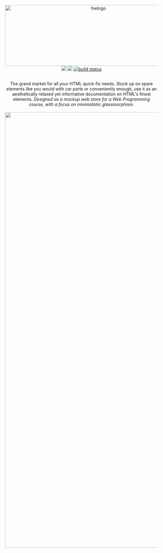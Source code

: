 <div align="center">
  <a href="https://github.com/pocketrice/GamblersDelight">
      <img src="https://github.com/PocketRice/HyperWares/assets/79682953/7659838c-5c9e-4fc6-8645-04b43e5b6a42" alt="hwlogo" height=200 width=600>
  </a>
</div>
  <div align="center">
<a href="https://github.com/pocketrice/GamblersDelight/graphs/contributors" alt="Contributors">
        <img src="https://img.shields.io/github/contributors/pocketrice/GamblersDelight" /></a>
<a href="https://github.com/pocketrice/GamblersDelight/pulse" alt="Activity">
        <img src="https://img.shields.io/github/commit-activity/m/pocketrice/GamblersDelight" /></a>
    <a href="https://circleci.com/gh/pocketrice/GamblersDelight/tree/master">
        <img src="https://img.shields.io/circleci/project/github/pocketrice/GamblersDelight/master" alt="build status"></a>
</div>

<p align="center">
  <br>
The grand market for all your HTML quick-fix needs. Stock up on spare elements like you would with car parts or conveniently enough, use it as an aesthetically relaxed yet informative documentation on HTML's finest elements. <em>Designed as a mockup web store for a Web Programming course, with a focus on minimalistic glassmorphism.</em>
  <br><br>
<img width="1432" alt="Screenshot 2023-12-04 at 7 06 44 PM" src="https://github.com/PocketRice/HyperWares/assets/79682953/b0724880-a122-404a-8f0c-c8f193cfd6ce">

